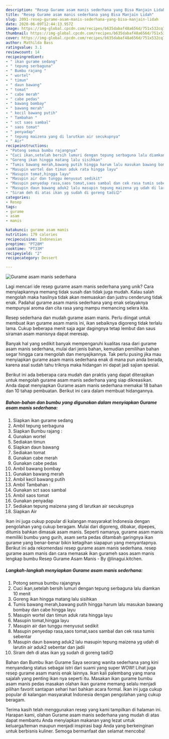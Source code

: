 ```yaml
---
description: "Resep Gurame asam manis sederhana yang Bisa Manjain Lidah"
title: "Resep Gurame asam manis sederhana yang Bisa Manjain Lidah"
slug: 2091-resep-gurame-asam-manis-sederhana-yang-bisa-manjain-lidah
date: 2020-06-09T12:44:13.957Z
image: https://img-global.cpcdn.com/recipes/b635dabaf48a656d/751x532cq70/gurame-asam-manis-sederhana-foto-resep-utama.jpg
thumbnail: https://img-global.cpcdn.com/recipes/b635dabaf48a656d/751x532cq70/gurame-asam-manis-sederhana-foto-resep-utama.jpg
cover: https://img-global.cpcdn.com/recipes/b635dabaf48a656d/751x532cq70/gurame-asam-manis-sederhana-foto-resep-utama.jpg
author: Mathilda Bass
ratingvalue: 3.1
reviewcount: 14
recipeingredient:
- " ikan gurame sedang"
- " tepung serbaguna"
- " Bumbu rajang "
- " wortel"
- " timun"
- " daun bawang"
- " tomat"
- " cabe merah"
- " cabe pedas"
- " bawang bombay"
- " bawang merah"
- " kecil bawang putih"
- " Tambahan "
- " sct saos sambal"
- " saos tomat"
- " penyadap"
- " tepung maizena yang di larutkan air secukupnya"
- " Air"
recipeinstructions:
- "Potong semua bumbu rajangnya"
- "Cuci ikan,setelah bersih lumuri dengan tepung serbaguna lalu diamkan 10 menit"
- "Goreng ikan hingga matang lalu sisihkan"
- "Tumis bawang merah,bawang putih hingga harum lalu masukan bawang bombay dan cabe hingga layu"
- "Masupin wortel dan timun aduk rata hingga layu"
- "Masupin tomat,hingga layu"
- "Masupin air dan tunggu menyusut sedikit"
- "Masupin penyedap rasa,saos tomat,saos sambal dan cek rasa tumis sebentar"
- "Masupin daun bawang aduk2 lalu masupin tepung maizena yg udah di larutin air aduk2 sebentar dan jadii"
- "Siram deh di atas ikan yg sudah di goreng tadi😊"
categories:
- Resep
tags:
- gurame
- asam
- manis

katakunci: gurame asam manis 
nutrition: 179 calories
recipecuisine: Indonesian
preptime: "PT28M"
cooktime: "PT33M"
recipeyield: "2"
recipecategory: Dessert

---
```



![Gurame asam manis sederhana](https://img-global.cpcdn.com/recipes/b635dabaf48a656d/751x532cq70/gurame-asam-manis-sederhana-foto-resep-utama.jpg)

Lagi mencari ide resep gurame asam manis sederhana yang unik? Cara menyiapkannya memang tidak susah dan tidak juga mudah. Kalau salah mengolah maka hasilnya tidak akan memuaskan dan justru cenderung tidak enak. Padahal gurame asam manis sederhana yang enak selayaknya mempunyai aroma dan cita rasa yang mampu memancing selera kita.

Resep sederhana dan mudah gurame asam manis. Perlu diingat untuk membuat ikan gurame asam manis ini, ikan sebaiknya digoreng tidak terlalu lama. Cukup beberapa menit saja agar dagingnya tetap lembut dan saus siraman asam manisnya dapat meresap.

Banyak hal yang sedikit banyak mempengaruhi kualitas rasa dari gurame asam manis sederhana, mulai dari jenis bahan, kemudian pemilihan bahan segar hingga cara mengolah dan menyajikannya. Tak perlu pusing jika mau menyiapkan gurame asam manis sederhana enak di mana pun anda berada, karena asal sudah tahu triknya maka hidangan ini dapat jadi sajian spesial.


Berikut ini ada beberapa cara mudah dan praktis yang dapat diterapkan untuk mengolah gurame asam manis sederhana yang siap dikreasikan. Anda dapat menyiapkan Gurame asam manis sederhana memakai 18 bahan dan 10 tahap pembuatan. Berikut ini cara dalam membuat hidangannya.

<!--inarticleads1-->

##### Bahan-bahan dan bumbu yang digunakan dalam menyiapkan Gurame asam manis sederhana:

1. Siapkan  ikan gurame sedang
1. Ambil  tepung serbaguna
1. Siapkan  Bumbu rajang :
1. Gunakan  wortel
1. Sediakan  timun
1. Siapkan  daun bawang
1. Sediakan  tomat
1. Gunakan  cabe merah
1. Gunakan  cabe pedas
1. Ambil  bawang bombay
1. Gunakan  bawang merah
1. Ambil  kecil bawang putih
1. Ambil  Tambahan :
1. Gunakan  sct saos sambal
1. Ambil  saos tomat
1. Gunakan  penyadap
1. Sediakan  tepung maizena yang di larutkan air secukupnya
1. Siapkan  Air


Ikan ini juga cukup popular di kalangan masyarakat Indonesia dengan pengolahan yang cukup beragam. Mulai dari digoreng, dibakar, dipepes, ditumis bahkan dimasak asam manis. Seperti namanya, gurame asam manis memiliki bumbu yang gurih, asam serta pedas ditambah garingnya ikan gurame yang benar-benar bikin ketagihan siapapun yang menyantapnya. Berikut ini ada rekomendasi resep gurame asam manis sederhana. resep gurame asam manis dan cara memasak ikan gurameh saos asam manis lengkap bumbu Resep Gurame Asam Manis - By @linagui.kitchen. 

<!--inarticleads2-->

##### Langkah-langkah menyiapkan Gurame asam manis sederhana:

1. Potong semua bumbu rajangnya
1. Cuci ikan,setelah bersih lumuri dengan tepung serbaguna lalu diamkan 10 menit
1. Goreng ikan hingga matang lalu sisihkan
1. Tumis bawang merah,bawang putih hingga harum lalu masukan bawang bombay dan cabe hingga layu
1. Masupin wortel dan timun aduk rata hingga layu
1. Masupin tomat,hingga layu
1. Masupin air dan tunggu menyusut sedikit
1. Masupin penyedap rasa,saos tomat,saos sambal dan cek rasa tumis sebentar
1. Masupin daun bawang aduk2 lalu masupin tepung maizena yg udah di larutin air aduk2 sebentar dan jadii
1. Siram deh di atas ikan yg sudah di goreng tadi😊


Bahan dan Bumbu Ikan Gurame Saya seorang wanita sederhana yang kini menyandang status sebagai istri dari suami yang super WOW! Lihat juga resep gurame asam manis enak lainnya. Ikan kali palembang yang mana sajalah yang penting ikan nya seperti itu. Masakan ikan gurame bumbu asam manis pedas masakan olahan ikan gurame memang selalu menjadi pilihan favorit santapan sehari hari bahkan acara formal. Ikan ini juga cukup popular di kalangan masyarakat Indonesia dengan pengolahan yang cukup beragam. 

Terima kasih telah menggunakan resep yang kami tampilkan di halaman ini. Harapan kami, olahan Gurame asam manis sederhana yang mudah di atas dapat membantu Anda menyiapkan makanan yang lezat untuk keluarga/teman maupun menjadi inspirasi bagi Anda yang berkeinginan untuk berbisnis kuliner. Semoga bermanfaat dan selamat mencoba!

